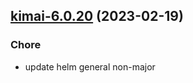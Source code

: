 

## [kimai-6.0.20](https://github.com/truecharts/charts/compare/kimai-6.0.19...kimai-6.0.20) (2023-02-19)

### Chore

- update helm general non-major
  
  